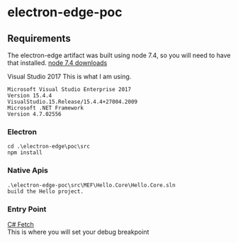 # electron-edge-poc

## Requirements 
The electron-edge artifact was built using node 7.4, so you will need to have that installed.
[node 7.4 downloads](https://nodejs.org/download/release/v7.4.0/)

Visual Studio 2017
This is what I am using.
```
Microsoft Visual Studio Enterprise 2017 
Version 15.4.4
VisualStudio.15.Release/15.4.4+27004.2009
Microsoft .NET Framework
Version 4.7.02556
```

### Electron
```
cd .\electron-edge\poc\src  
npm install
```
### Native Apis


```
.\electron-edge-poc\src\MEF\Hello.Core\Hello.Core.sln
build the Hello project.

```

### Entry Point
[C# Fetch](./src/MEF/Hello.Core/Hello/Fetch.cs)  
This is where you will set your debug breakpoint  
